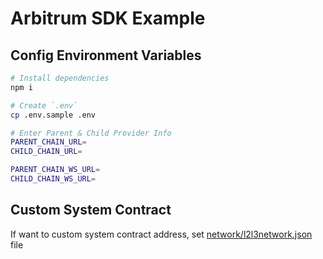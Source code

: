 # Arbitrum SDK Example
## Config Environment Variables
```bash
# Install dependencies
npm i

# Create `.env`
cp .env.sample .env

# Enter Parent & Child Provider Info
PARENT_CHAIN_URL=
CHILD_CHAIN_URL=

PARENT_CHAIN_WS_URL=
CHILD_CHAIN_WS_URL=
```

## Custom System Contract
If want to custom system contract address, set [network/l2l3network.json](network/l2l3network.json) file
